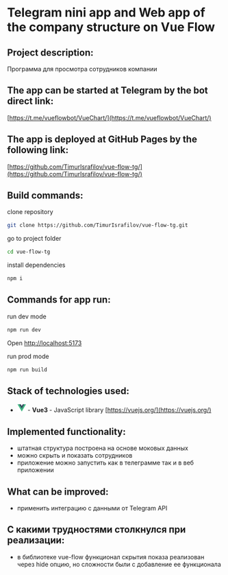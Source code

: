 # Telegram nini app and Web app of the company structure on Vue Flow

## Project description:

Программа для просмотра сотрудников компании

## The app can be started at Telegram by the bot direct link:

[https://t.me/vueflowbot/VueChart/](https://t.me/vueflowbot/VueChart/)

## The app is deployed at GitHub Pages by the following link:

[https://github.com/TimurIsrafilov/vue-flow-tg/](https://github.com/TimurIsrafilov/vue-flow-tg/)

## Build commands:

clone repository

```bash
git clone https://github.com/TimurIsrafilov/vue-flow-tg.git
```

go to project folder

```bash
cd vue-flow-tg
```

install dependencies

```bash
npm i
```

## Commands for app run:

run dev mode

```bash
npm run dev
```

Open [http://localhost:5173](http://localhost:5173)

run prod mode

```bash
npm run build
```

## Stack of technologies used:

- <img src="https://github.com/devicons/devicon/blob/master/icons/vuejs/vuejs-original.svg" title="vuejs" alt="vuejs" width="20" height="20"/> - **Vue3** - JavaScript library [https://vuejs.org/](https://vuejs.org/)

## Implemented functionality:

- штатная структура построена на основе моковых данных
- можно скрыть и показать сотрудников
- приложение можно запустить как в телеграмме так и в веб приложении

## What can be improved:

- применить интеграцию с данными от Telegram API

## С какими трудностями столкнулся при реализации:

- в библиотеке vue-flow функционал скрытия показа реализован через hide опцию, но сложности были с добавление ее функционала
